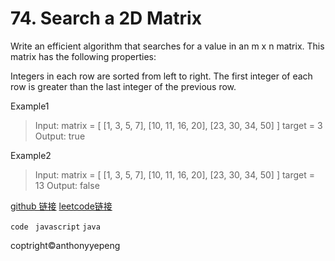 # 74. Search a 2D Matrix

Write an efficient algorithm that searches for a value in an m x n matrix. This matrix has the following properties:

Integers in each row are sorted from left to right.
The first integer of each row is greater than the last integer of the previous row.

Example1

>Input:
matrix = [
  [1,   3,  5,  7],
  [10, 11, 16, 20],
  [23, 30, 34, 50]
]
target = 3
Output: true

Example2

>Input:
matrix = [
  [1,   3,  5,  7],
  [10, 11, 16, 20],
  [23, 30, 34, 50]
]
target = 13
Output: false

<a href="https://github.com/anthonyyepeng/leetcode/twoSum">github 链接</a>
<a href = "https://leetcode.com/problems/longest-substring-without-repeating-characters/#/description"> leetcode链接</a>

`code `
`javascript`
`java`

coptright&copy;anthonyyepeng

